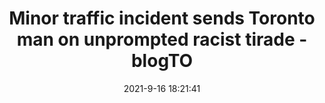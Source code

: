 ---
"title": "Minor traffic incident sends Toronto man on unprompted racist tirade - blogTO"
"date": "2021-9-16 18:21:41"
"feed_name": "GOOGLENEWSCONSTRUCTION"
"feed_website": "https://news.google.com/search?q=construction%2Bincident&hl=en-US&gl=US&ceid=US:en"
"feed_rss": "https://news.google.com/rss/search?q=construction%2Bincident&hl=en-US&gl=US&ceid=US:en"
"link": "https://www.blogto.com/city/2021/09/minor-traffic-incident-sends-toronto-man-unprompted-racist-tirade/"
"file": "_posts/2021-1-1-78dd5373ba13c1f9f42b7dd1c056186d4955e581.md"
"accident": "1"
"drilling": "0"
---